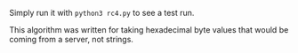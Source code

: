 Simply run it with `python3 rc4.py` to see a test run.

This algorithm was written for taking hexadecimal byte values that would be coming from a server, not strings.
